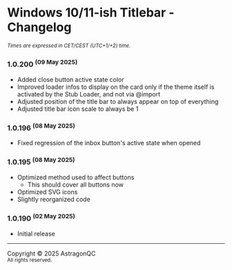# Windows 10/11-ish Titlebar - Changelog
<sup>*Times are expressed in CET/CEST (UTC+1/+2) time.*</sup>

### 1.0.200 <sup>(09 May 2025)</sup>
- Added close button active state color
- Improved loader infos to display on the card only if the theme itself is activated by the Stub Loader, and not via @import
- Adjusted position of the title bar to always appear on top of everything
- Adjusted title bar icon scale to always be 1

### 1.0.196 <sup>(08 May 2025)</sup>
- Fixed regression of the inbox button's active state when opened

### 1.0.195 <sup>(08 May 2025)</sup>
- Optimized method used to affect buttons
  - This should cover all buttons now
- Optimized SVG icons
- Slightly reorganized code

### 1.0.190 <sup>(02 May 2025)</sup>
- Initial release

-----

Copyright © 2025 AstragonQC<br><sup>All rights reserved.</sup>